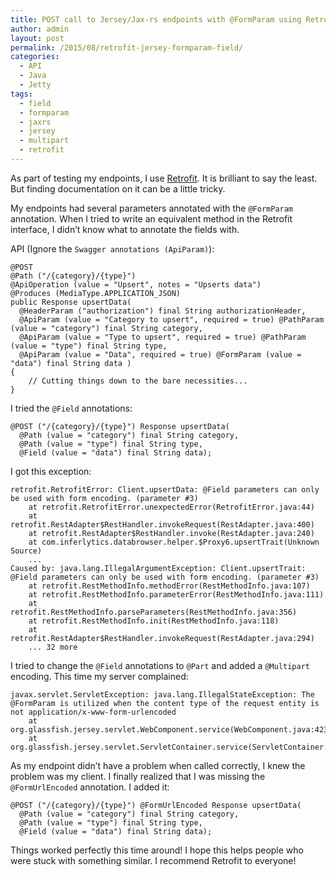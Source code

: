 ```yaml
---
title: POST call to Jersey/Jax-rs endpoints with @FormParam using Retrofit @Field
author: admin
layout: post
permalink: /2015/08/retrofit-jersey-formparam-field/
categories:
  - API
  - Java
  - Jetty
tags:
  - field
  - formparam
  - jaxrs
  - jersey
  - multipart
  - retrofit
---
```

As part of testing my endpoints, I use [Retrofit][1]. It is brilliant to say the least. But finding documentation on it can be a little tricky.

My endpoints had several parameters annotated with the `@FormParam` annotation. When I tried to write an equivalent method in the Retrofit interface, I didn&#8217;t know what to annotate the fields with.

API (Ignore the `Swagger annotations (ApiParam)`):

    @POST 
    @Path ("/{category}/{type}")
    @ApiOperation (value = "Upsert", notes = "Upserts data")
    @Produces (MediaType.APPLICATION_JSON) 
    public Response upsertData(
      @HeaderParam ("authorization") final String authorizationHeader,
      @ApiParam (value = "Category to upsert", required = true) @PathParam (value = "category") final String category,
      @ApiParam (value = "Type to upsert", required = true) @PathParam (value = "type") final String type,
      @ApiParam (value = "Data", required = true) @FormParam (value = "data") final String data )
    {
        // Cutting things down to the bare necessities...
    }
    

I tried the `@Field` annotations:

    @POST ("/{category}/{type}") Response upsertData( 
      @Path (value = "category") final String category, 
      @Path (value = "type") final String type,
      @Field (value = "data") final String data);
    

I got this exception:

    retrofit.RetrofitError: Client.upsertData: @Field parameters can only be used with form encoding. (parameter #3)
        at retrofit.RetrofitError.unexpectedError(RetrofitError.java:44)
        at retrofit.RestAdapter$RestHandler.invokeRequest(RestAdapter.java:400)
        at retrofit.RestAdapter$RestHandler.invoke(RestAdapter.java:240)
        at com.inferlytics.databrowser.helper.$Proxy6.upsertTrait(Unknown Source)
        ...
    Caused by: java.lang.IllegalArgumentException: Client.upsertTrait: @Field parameters can only be used with form encoding. (parameter #3)
        at retrofit.RestMethodInfo.methodError(RestMethodInfo.java:107)
        at retrofit.RestMethodInfo.parameterError(RestMethodInfo.java:111)
        at retrofit.RestMethodInfo.parseParameters(RestMethodInfo.java:356)
        at retrofit.RestMethodInfo.init(RestMethodInfo.java:118)
        at retrofit.RestAdapter$RestHandler.invokeRequest(RestAdapter.java:294)
        ... 32 more
    

I tried to change the `@Field` annotations to `@Part` and added a `@Multipart` encoding. This time my server complained:

    javax.servlet.ServletException: java.lang.IllegalStateException: The @FormParam is utilized when the content type of the request entity is not application/x-www-form-urlencoded
        at org.glassfish.jersey.servlet.WebComponent.service(WebComponent.java:423)
        at org.glassfish.jersey.servlet.ServletContainer.service(ServletContainer.java:386)
    

As my endpoint didn&#8217;t have a problem when called correctly, I knew the problem was my client. I finally realized that I was missing the `@FormUrlEncoded` annotation. I added it:

    @POST ("/{category}/{type}") @FormUrlEncoded Response upsertData( 
      @Path (value = "category") final String category, 
      @Path (value = "type") final String type,
      @Field (value = "data") final String data);
    

Things worked perfectly this time around! I hope this helps people who were stuck with something similar. I recommend Retrofit to everyone!

 [1]: http://square.github.io/retrofit/